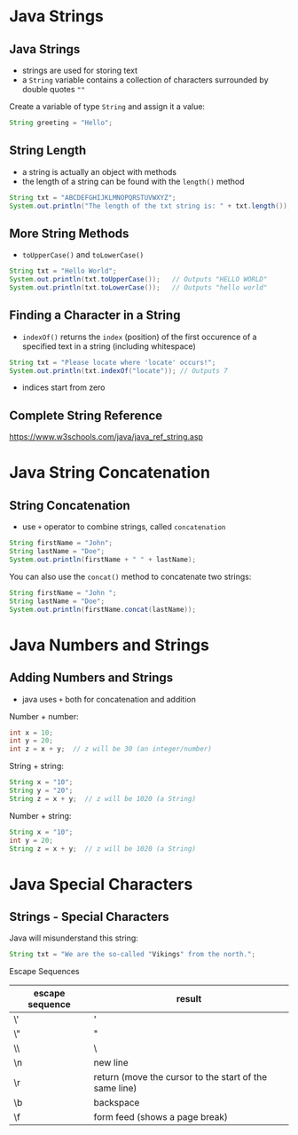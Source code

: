 # Java Strings

## Java Strings

- strings are used for storing text
- a `String` variable contains a collection of characters surrounded by double quotes `""`

Create a variable of type `String` and assign it a value:
```java
String greeting = "Hello";
```

## String Length

- a string is actually an object with methods
- the length of a string can be found with the `length()` method
```java
String txt = "ABCDEFGHIJKLMNOPQRSTUVWXYZ";
System.out.println("The length of the txt string is: " + txt.length());
```

## More String Methods

- `toUpperCase()` and `toLowerCase()`

```java
String txt = "Hello World";
System.out.println(txt.toUpperCase());   // Outputs "HELLO WORLD"
System.out.println(txt.toLowerCase());   // Outputs "hello world"
```

## Finding a Character in a String

- `indexOf()` returns the `index` (position) of the first occurence of a specified text in a string (including 
  whitespace)
```java
String txt = "Please locate where 'locate' occurs!";
System.out.println(txt.indexOf("locate")); // Outputs 7
```

- indices start from zero

## Complete String Reference

https://www.w3schools.com/java/java_ref_string.asp

# Java String Concatenation

## String Concatenation

- use `+` operator to combine strings, called `concatenation`

```java
String firstName = "John";
String lastName = "Doe";
System.out.println(firstName + " " + lastName);
```

You can also use the `concat()` method to concatenate two strings:
```java
String firstName = "John ";
String lastName = "Doe";
System.out.println(firstName.concat(lastName));
```

# Java Numbers and Strings

## Adding Numbers and Strings

- java uses `+` both for concatenation and addition

Number + number:
```java
int x = 10;
int y = 20;
int z = x + y;  // z will be 30 (an integer/number)
```

String + string:
```java
String x = "10";
String y = "20";
String z = x + y;  // z will be 1020 (a String)
```

Number + string:
```java
String x = "10";
int y = 20;
String z = x + y;  // z will be 1020 (a String)
```

# Java Special Characters

## Strings - Special Characters

Java will misunderstand this string:
```java
String txt = "We are the so-called "Vikings" from the north.";
```

Escape Sequences

| escape sequence | result                                                 |
|-----------------|--------------------------------------------------------|
| \\'             | '                                                      |
| \\"             | "                                                      |
| \\\             | \\                                                     |
| \n              | new line                                               |
| \r              | return (move the cursor to the start of the same line) |
| \b              | backspace                                              |
| \f              | form feed (shows a page break)                         |







